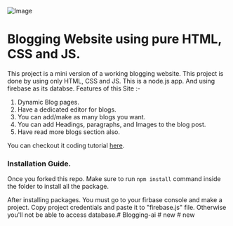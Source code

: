 ![Image](https://dev-to-uploads.s3.amazonaws.com/uploads/articles/naxpa0453a6bhd69ci1c.png)

# Blogging Website using pure HTML, CSS and JS. 

This project is a mini version of a working blogging website. This project is done by using only HTML, CSS and JS. This is a node.js app. And using firebase as its databse. Features of this Site :-

1. Dynamic Blog pages.
2. Have a dedicated editor for blogs.
3. You can add/make as many blogs you want.
4. You can add Headings, paragraphs, and Images to the blog post. 
5. Have read more blogs section also.

You can checkout it coding tutorial [here](https://youtu.be/AWHGQfzfHxI).

### Installation Guide.

Once you forked this repo. Make sure to run `npm install` command inside the folder to install all the package.

After installing packages. You must go to your firbase console and make a project. Copy project credentials and paste it to "firebase.js" file. Otherwise you'll not be able to access database.#   B l o g g i n g - a i  
 #   n e w  
 #   n e w  
 